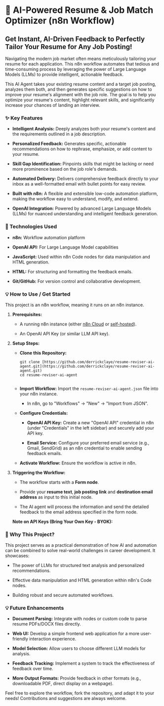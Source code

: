 # 🤖 AI-Powered Resume & Job Match Optimizer (n8n Workflow)

## Get Instant, AI-Driven Feedback to Perfectly Tailor Your Resume for Any Job Posting!

Navigating the modern job market often means meticulously tailoring your resume for each application. This n8n workflow automates that tedious and time-consuming process by leveraging the power of Large Language Models (LLMs) to provide intelligent, actionable feedback.

This AI Agent takes your existing resume content and a target job posting, analyzes them both, and then generates specific suggestions on how to improve your resume's alignment with the job role. The goal is to help you optimize your resume's content, highlight relevant skills, and significantly increase your chances of landing an interview.

### ✨ Key Features

* **Intelligent Analysis:** Deeply analyzes both your resume's content and the requirements outlined in a job description.

* **Personalized Feedback:** Generates specific, actionable recommendations on how to rephrase, emphasize, or add content to your resume.

* **Skill Gap Identification:** Pinpoints skills that might be lacking or need more prominence based on the job role's demands.

* **Automated Delivery:** Delivers comprehensive feedback directly to your inbox as a well-formatted email with bullet points for easy review.

* **Built with n8n:** A flexible and extensible low-code automation platform, making the workflow easy to understand, modify, and extend.

* **OpenAI Integration:** Powered by advanced Large Language Models (LLMs) for nuanced understanding and intelligent feedback generation.

### 🚀 Technologies Used

* **n8n:** Workflow automation platform

* **OpenAI API:** For Large Language Model capabilities 

* **JavaScript:** Used within n8n Code nodes for data manipulation and HTML generation.

* **HTML:** For structuring and formatting the feedback emails.

* **Git/GitHub:** For version control and collaborative development.

### 💡 How to Use / Get Started

This project is an n8n workflow, meaning it runs on an n8n instance.

1.  **Prerequisites:**

    * A running n8n instance (either [n8n Cloud](https://n8n.io/cloud/) or [self-hosted](https://www.google.com/search?q=https://n8n.io/self-hosted/)).

    * An OpenAI API Key (or similar LLM API key).

2.  **Setup Steps:**

    * **Clone this Repository:**

        ```
        git clone [https://github.com/derrickclaye/resume-reviser-ai-agent.git](https://github.com/derrickclaye/resume-reviser-ai-agent.git)
        cd resume-reviser-ai-agent
        
        
        ```

    * **Import Workflow:** Import the `resume-reviser-ai-agent.json` file into your n8n instance.

        * In n8n, go to "Workflows" -> "New" -> "Import from JSON".

    * **Configure Credentials:**

        * **OpenAI API Key:** Create a new "OpenAI API" credential in n8n (under "Credentials" in the left sidebar) and securely add your API key.

        * **Email Service:** Configure your preferred email service (e.g., Gmail, SendGrid) as an n8n credential to enable sending feedback emails.

    * **Activate Workflow:** Ensure the workflow is active in n8n.

3.  **Triggering the Workflow:**

    * The workflow starts with a **Form node**.

    * Provide your **resume text**, **job posting link** and **destination email address** as input to this initial node.

    * The AI agent will process the information and send the detailed feedback to the email address specified in the form node.

    **Note on API Keys (Bring Your Own Key - BYOK):**
    
### 🎯 Why This Project?

This project serves as a practical demonstration of how AI and automation can be combined to solve real-world challenges in career development. It showcases:

* The power of LLMs for structured text analysis and personalized recommendations.

* Effective data manipulation and HTML generation within n8n's Code nodes.

* Building robust and secure automated workflows.

### 💡 Future Enhancements

* **Document Parsing:** Integrate with nodes or custom code to parse resume PDFs/DOCX files directly.

* **Web UI:** Develop a simple frontend web application for a more user-friendly interaction experience.

* **Model Selection:** Allow users to choose different LLM models for analysis.

* **Feedback Tracking:** Implement a system to track the effectiveness of feedback over time.

* **More Output Formats:** Provide feedback in other formats (e.g., downloadable PDF, direct display on a webpage).

Feel free to explore the workflow, fork the repository, and adapt it to your needs! Contributions and suggestions are always welcome.
